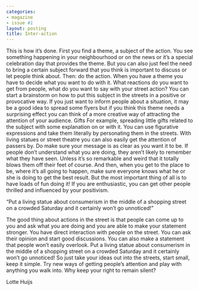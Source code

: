 ```yaml
---
categories:
- magazine
- issue #1
layout: posting
title: Inter-action
---
```


This is how it’s done. First you find a theme, a
subject of the action. You see something happening in
your neighbourhood or on the news or it’s a special
celebration day that provides the theme. But you
can also just feel the need to bring a certain subject
forward that you think is important to discuss or let
people think about. Then: do the action.
When you have a theme you have to decide what you want
to do with it. What reactions do you want to get from people,
what do you want to say with your street action?
You can start a brainstorm on how to put this subject in the
streets in a positive or provocative way. If you just want to
inform people about a situation, it may be a good idea to spread
some flyers but if you think this theme needs a surprising
effect you can think of a more creative way of attracting the
attention of your audience.
Gifts
For example, spreading little gifts related to the subject
with some explanation on or with it. You can use figurative
expressions and take them literally by personating them in the
streets. With living statues or street theatre you can also easily
get the attention of passers by. Do make sure your message is
as clear as you want it to be. If people don’t understand what
you are doing, they aren’t likely to remember what they have
seen. Unless it’s so remarkable and weird that it totally blows
them off their feet of course.
And then, when you get to the place to be, where it’s all going
to happen, make sure everyone knows what he or she is doing
to get the best result. But the most important thing of all is to
have loads of fun doing it! If you are enthusiastic, you can get
other people thrilled and influenced by your positivism.

“Put a living statue about consumerism
in the middle of a shopping street on a
crowded Saturday and it certainly won’t
go unnoticed!”

The good thing about actions in the street is that people
can come up to you and ask what you are doing and you
are able to make your statement stronger. You have direct
interaction with people on the street. You can ask their
opinion and start good discussions. You can also make a
statement that people won’t easily overlook. Put a living
statue about consumerism in the middle of a shopping
street on a crowded Saturday and it certainly won’t go
unnoticed!
So just take your ideas out into the streets, start small, keep
it simple. Try new ways of getting people’s attention and
play with anything you walk into. Why keep your right to
remain silent?

Lotte Huijs
